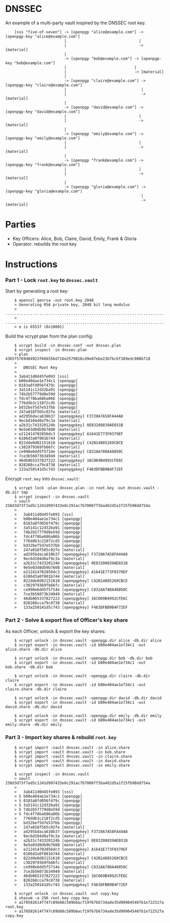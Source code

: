 # DNSSEC

An example of a multi-party vault inspired by the DNSSEC root key.

        [sss "five-of-seven"] -> [openpgp "alice@example.com"] -> [openpgp-key "alice@example.com"]
                              |                                |
                              |                                -> [material]
                              |
                              -> [openpgp "bob@example.com"] -> [openpgp-key "bob@example.com"]
                              |                              |
                              |                              -> [material]
                              |
                              -> [openpgp "claire@example.com"] -> [openpgp-key "claire@example.com"]
                              |                                 |
                              |                                 -> [material]
                              |
                              -> [openpgp "david@example.com"] -> [openpgp-key "david@example.com"]
                              |                                |
                              |                                -> [material]
                              |
                              -> [openpgp "emily@example.com"] -> [openpgp-key "emily@example.com"]
                              |                                |
                              |                                -> [material]
                              |
                              -> [openpgp "frank@example.com"] -> [openpgp-key "frank@example.com"]
                              |                                |
                              |                                -> [material]
                              |
                              -> [openpgp "gloria@example.com"] -> [openpgp-key "gloria@example.com"]
                                                                |
                                                                -> [material]

# Parties

* Key Officers: Alice, Bob, Claire, David, Emily, Frank & Gloria
* Operator: rebuilds the root key

# Instructions

### Part 1 - Lock `root.key` to `dnssec.vault`

Start by generating a root key:

        $ openssl genrsa -out root.key 2048
        > Generating RSA private key, 2048 bit long modulus
        > ..........................................................................................................................................+++
        > ................................................................................+++
        > e is 65537 (0x10001)

Build the vcrypt plan from the plan config:

        $ vcrypt build -in dnssec.conf -out dnssec.plan
        $ vcrypt inspect -in dnssec.plan
        > plan 4365f5f69d84923f666556d716e2579018cd9e07ebe23b76c6f389edc908b718
        >
        >   DNSSEC Root Key
        >
        > 3ab411d0d45fe093 [sss]
        > b00e404ae1e734c1 [openpgp]
        > 0183a8fd056f479c [openpgp]
        > 3a5141c12d32ba91 [openpgp]
        > 74b2b57779d8e59d [openpgp]
        > fdc4f78ba686a06b [openpgp]
        > 776ddb3c218f2cd5 [openpgp]
        > bd32bef5d7e537bb [openpgp]
        > 247a018f565c02fe [material]
        > ad295bdaca638b37 [openpgpkey] F3720A7A58FA44A8
        > 9ec6d104d8af9c3a [material]
        > a2b31c743320124b [openpgpkey] 0E83208839AE031B
        > 9e5e03d8db9b7608 [material]
        > e212414702856dc3 [openpgpkey] A1641E773F0379EF
        > 6106d3a0f001b744 [material]
        > 822dde0d82151610 [openpgpkey] C42B14885269CBCE
        > c302979369fb66fc [material]
        > ce990e6dd5f5714e [openpgpkey] C832AA780A48050C
        > 7ce3b56073b34949 [material]
        > 46db065337827222 [openpgpkey] 16C069B4992CFE6C
        > 828268cca79c8738 [material]
        > 133a250141d5c743 [openpgpkey] F483DFBB9B4F72EF

Encrypt `root.key` into `dnssec.vault`:

        $ vcrypt lock -plan dnssec.plan -in root.key -out dnssec.vault -db.dir tmp
        $ vcrypt inspect -in dnssec.vault
        > vault 258d3d73f7ad5c1241d997433e8c291ac7b7006ff5ba462d5a1f25fb98dd754a
        >
        >   3ab411d0d45fe093 [sss]
        >   b00e404ae1e734c1 [openpgp]
        >   0183a8fd056f479c [openpgp]
        >   3a5141c12d32ba91 [openpgp]
        >   74b2b57779d8e59d [openpgp]
        >   fdc4f78ba686a06b [openpgp]
        >   776ddb3c218f2cd5 [openpgp]
        >   bd32bef5d7e537bb [openpgp]
        >   247a018f565c02fe [material]
        >   ad295bdaca638b37 [openpgpkey] F3720A7A58FA44A8
        >   9ec6d104d8af9c3a [material]
        >   a2b31c743320124b [openpgpkey] 0E83208839AE031B
        >   9e5e03d8db9b7608 [material]
        >   e212414702856dc3 [openpgpkey] A1641E773F0379EF
        >   6106d3a0f001b744 [material]
        >   822dde0d82151610 [openpgpkey] C42B14885269CBCE
        >   c302979369fb66fc [material]
        >   ce990e6dd5f5714e [openpgpkey] C832AA780A48050C
        >   7ce3b56073b34949 [material]
        >   46db065337827222 [openpgpkey] 16C069B4992CFE6C
        >   828268cca79c8738 [material]
        >   133a250141d5c743 [openpgpkey] F483DFBB9B4F72EF

### Part 2 - Solve & export five of Officer's key share

As each Officer, unlock & export the key shares:

        $ vcrypt unlock -in dnssec.vault -openpgp.dir alice -db.dir alice
        $ vcrypt export -in dnssec.vault -id b00e404ae1e734c1 -out alice.share -db.dir alice

        $ vcrypt unlock -in dnssec.vault -openpgp.dir bob -db.dir bob
        $ vcrypt export -in dnssec.vault -id b00e404ae1e734c1 -out bob.share -db.dir bob

        $ vcrypt unlock -in dnssec.vault -openpgp.dir claire -db.dir claire
        $ vcrypt export -in dnssec.vault -id b00e404ae1e734c1 -out claire.share -db.dir claire

        $ vcrypt unlock -in dnssec.vault -openpgp.dir david -db.dir david
        $ vcrypt export -in dnssec.vault -id b00e404ae1e734c1 -out david.share -db.dir david

        $ vcrypt unlock -in dnssec.vault -openpgp.dir emily -db.dir emily
        $ vcrypt export -in dnssec.vault -id b00e404ae1e734c1 -out emily.share -db.dir emily

### Part 3 - Import key shares & rebuild `root.key`

        $ vcrypt import -vault dnssec.vault -in alice.share
        $ vcrypt import -vault dnssec.vault -in bob.share
        $ vcrypt import -vault dnssec.vault -in claire.share
        $ vcrypt import -vault dnssec.vault -in david.share
        $ vcrypt import -vault dnssec.vault -in emily.share

        $ vcrypt inspect -in dnssec.vault
        > vault 258d3d73f7ad5c1241d997433e8c291ac7b7006ff5ba462d5a1f25fb98dd754a
        >
        >   3ab411d0d45fe093 [sss]
        > S b00e404ae1e734c1 [openpgp]
        > S 0183a8fd056f479c [openpgp]
        > S 3a5141c12d32ba91 [openpgp]
        > S 74b2b57779d8e59d [openpgp]
        > S fdc4f78ba686a06b [openpgp]
        >   776ddb3c218f2cd5 [openpgp]
        >   bd32bef5d7e537bb [openpgp]
        >   247a018f565c02fe [material]
        >   ad295bdaca638b37 [openpgpkey] F3720A7A58FA44A8
        >   9ec6d104d8af9c3a [material]
        >   a2b31c743320124b [openpgpkey] 0E83208839AE031B
        >   9e5e03d8db9b7608 [material]
        >   e212414702856dc3 [openpgpkey] A1641E773F0379EF
        >   6106d3a0f001b744 [material]
        >   822dde0d82151610 [openpgpkey] C42B14885269CBCE
        >   c302979369fb66fc [material]
        >   ce990e6dd5f5714e [openpgpkey] C832AA780A48050C
        >   7ce3b56073b34949 [material]
        >   46db065337827222 [openpgpkey] 16C069B4992CFE6C
        >   828268cca79c8738 [material]
        >   133a250141d5c743 [openpgpkey] F483DFBB9B4F72EF

        $ vcrypt unlock -in dnssec.vault -out copy.key
        $ shasum -a 256 root.key copy.key
        > a178582614f747c89b88c589b6acf19f67b6734ade35d90904546fb1e722527a  root.key
        > a178582614f747c89b88c589b6acf19f67b6734ade35d90904546fb1e722527a  copy.key

